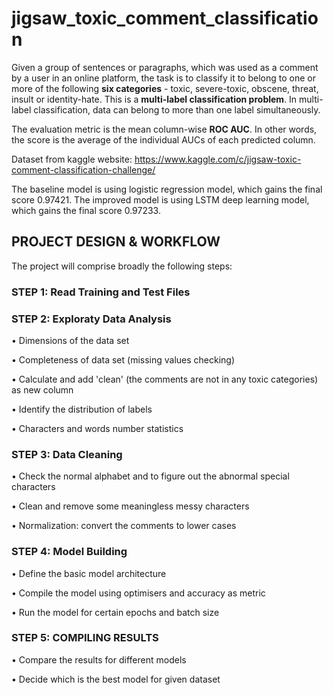 # jigsaw_toxic_comment_classification

Given a group of sentences or paragraphs, which was used as a comment by a user in an online platform, the task is to classify it to belong to one or more of the following **six categories** - toxic, severe-toxic, obscene, threat, insult or identity-hate. This is a **multi-label classification problem**. In multi-label classification, data can belong to more than one label simultaneously. 

The evaluation metric is the mean column-wise **ROC AUC**. In other words, the score is the average of the individual AUCs of each predicted column.

Dataset from kaggle website: https://www.kaggle.com/c/jigsaw-toxic-comment-classification-challenge/

The baseline model is using logistic regression model, which gains the final score 0.97421.
The improved model is using LSTM deep learning model, which gains the final score 0.97233.

## PROJECT DESIGN & WORKFLOW

The project will comprise broadly the following steps:
### STEP 1: Read Training and Test Files

### STEP 2: Exploraty Data Analysis

• Dimensions of the data set

• Completeness of data set (missing values checking)

• Calculate and add 'clean' (the comments are not in any toxic categories) as new column

• Identify the distribution of labels

• Characters and words number statistics

### STEP 3: Data Cleaning

• Check the normal alphabet and to figure out the abnormal special characters

• Clean and remove some meaningless messy characters

• Normalization: convert the comments to lower cases

### STEP 4: Model Building

• Define the basic model architecture

• Compile the model using optimisers and accuracy as metric

• Run the model for certain epochs and batch size

### STEP 5: COMPILING RESULTS
• Compare the results for different models

• Decide which is the best model for given dataset
